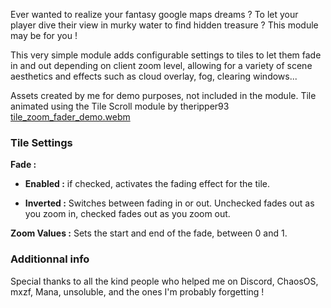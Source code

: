 Ever wanted to realize your fantasy google maps dreams ? To let your player dive their view in murky water to find hidden treasure ? This module may be for you !

This very simple module adds configurable settings to tiles to let them fade in and out depending on client zoom level, allowing for a variety of scene aesthetics and effects such as cloud overlay, fog, clearing windows...

Assets created by me for demo purposes, not included in the module. Tile animated using the Tile Scroll module by theripper93
[tile_zoom_fader_demo.webm](https://github.com/user-attachments/assets/c54f213e-3642-4783-8f5e-077390c2f054)


### Tile Settings

**Fade :**
- **Enabled :** if checked, activates the fading effect for the tile.

- **Inverted :** Switches between fading in or out. Unchecked fades out as you zoom in, checked fades out as you zoom out.

**Zoom Values :** Sets the start and end of the fade, between 0 and 1.

### Additionnal info

Special thanks to all the kind people who helped me on Discord, ChaosOS, mxzf, Mana, unsoluble, and the ones I'm probably forgetting !
